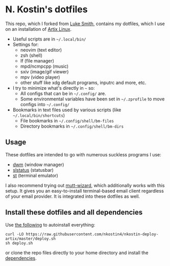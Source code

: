 # N. Kostin's dotfiles

This repo, which I forked from [Luke Smith](https://lukesmith.xyz), contains my dotfiles, which I use on an installation of [Artix Linux](https://artixlinux.org).

- Useful scripts are in `~/.local/bin/`
- Settings for:
	- neovim (text editor)
	- zsh (shell)
	- lf (file manager)
	- mpd/ncmpcpp (music)
	- sxiv (image/gif viewer)
	- mpv (video player)
	- other stuff like xdg default programs, inputrc and more, etc.
- I try to minimize what's directly in `~` so:
	- All configs that can be in `~/.config/` are.
	- Some environmental variables have been set in `~/.zprofile` to move configs into `~/.config/`
- Bookmarks in text files used by various scripts (like `~/.local/bin/shortcuts`)
	- File bookmarks in `~/.config/shell/bm-files`
	- Directory bookmarks in `~/.config/shell/bm-dirs`

## Usage

These dotfiles are intended to go with numerous suckless programs I use:

- [dwm](https://github.com/nkostin4/dwm) (window manager)
- [slstatus](https://github.com/nkostin4/slstatus) (statusbar)
- [st](https://github.com/lukesmithxyz/st) (terminal emulator)

I also recommend trying out
[mutt-wizard](https://github.com/lukesmithxyz/mutt-wizard), which additionally
works with this setup. It gives you an easy-to-install terminal-based email
client regardless of your email provider. It is integrated into these dotfiles
as well.

## Install these dotfiles and all dependencies

Use [the following](https://github.com/nkostin4/nkostin-deploy-artix) to autoinstall everything:

```
curl -LO https://raw.githubusercontent.com/nkostin4/nkostin-deploy-artix/master/deploy.sh
sh deploy.sh
```

or clone the repo files directly to your home directory and install the
[dependencies](https://github.com/nkostin4/nkostin-deploy-artix/blob/master/progs.csv).
